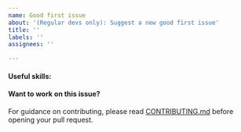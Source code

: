 ```yaml
---
name: Good first issue
about: '(Regular devs only): Suggest a new good first issue'
title: ''
labels: ''
assignees: ''

---
```


<!-- Needs the label "good first issue" assigned manually before or after opening -->

<!-- A good first issue is an uncontroversial issue, that has a relatively unique and obvious solution -->

<!-- Motivate the issue and explain the solution briefly -->

#### Useful skills:

<!-- (For example, “C++11 std::thread”, “Qt5 GUI and async GUI design” or “basic understanding of Superman mining and the Superman Core RPC interface”.) -->

#### Want to work on this issue?

For guidance on contributing, please read [CONTRIBUTING.md](https://github.com/superman/superman/blob/master/CONTRIBUTING.md) before opening your pull request.
